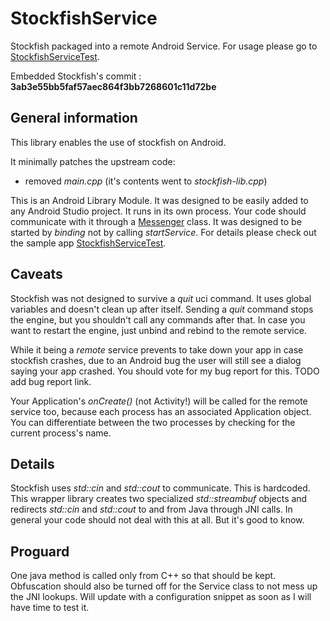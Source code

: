 # StockfishService
Stockfish packaged into a remote Android Service. For usage please go to [StockfishServiceTest](https://github.com/chess24com/StockfishServiceTest).

Embedded Stockfish's commit : **3ab3e55bb5faf57aec864f3bb7268601c11d72be**

## General information

This library enables the use of stockfish on Android.

It minimally patches the upstream code: 
* removed *main.cpp* (it's contents went to *stockfish-lib.cpp*)

This is an Android Library Module. It was designed to be easily added to any Android Studio project. It runs in its own process. Your code should communicate with it through a [Messenger](https://developer.android.com/reference/android/os/Messenger.html) class. It was designed to be started by *binding* not by calling *startService*. For details please check out the sample app [StockfishServiceTest](https://github.com/chess24com/StockfishServiceTest).

## Caveats

Stockfish was not designed to survive a *quit* uci command. It uses global variables and doesn't clean up after itself. Sending a *quit* command stops the engine, but you shouldn't call any commands after that. In case you want to restart the engine, just unbind and rebind to the remote service.

While it being a *remote* service prevents to take down your app in case stockfish crashes, due to an Android bug the user will still see a dialog saying your app crashed. You should vote for my bug report for this. TODO add bug report link.

Your Application's *onCreate()* (not Activity!) will be called for the remote service too, because each process has an associated Application object. You can differentiate between the two processes by checking for the current process's name.

## Details

Stockfish uses *std::cin* and *std::cout* to communicate. This is hardcoded. This wrapper library creates two specialized *std::streambuf* objects and redirects *std::cin* and *std::cout* to and from Java through JNI calls. In general your code should not deal with this at all. But it's good to know.

## Proguard

One java method is called only from C++ so that should be kept. Obfuscation should also be turned off for the Service class to not mess up the JNI lookups. Will update with a configuration snippet as soon as I will have time to test it.



